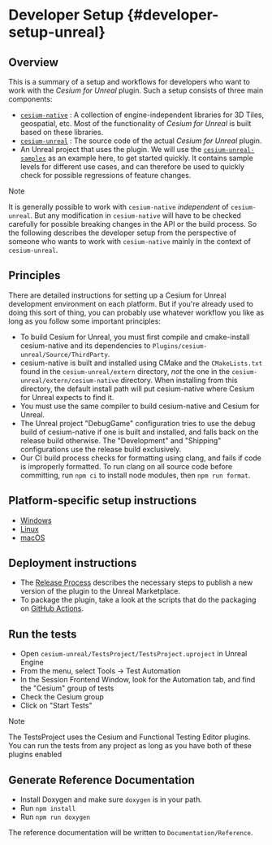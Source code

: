 # Developer Setup {#developer-setup-unreal}

## Overview

This is a summary of a setup and workflows for developers who want to work with the _Cesium for Unreal_ plugin. Such a setup consists of three main components:

- [`cesium-native`](https://github.com/CesiumGS/cesium-native) : A collection of engine-independent libraries for 3D Tiles, geospatial, etc. Most of the functionality of _Cesium for Unreal_ is built based on these libraries.
- [`cesium-unreal`](https://github.com/CesiumGS/cesium-unreal) : The source code of the actual _Cesium for Unreal_ plugin.
- An Unreal project that uses the plugin. We will use the [`cesium-unreal-samples`](https://github.com/CesiumGS/cesium-unreal-samples) as an example here, to get started quickly. It contains sample levels for different use cases, and can therefore be used to quickly check for possible regressions of feature changes.

> [!note]
> It is generally possible to work with `cesium-native` _independent_ of `cesium-unreal`. But any modification in `cesium-native` will have to be checked carefully for possible breaking changes in the API or the build process. So the following describes the developer setup from the perspective of someone who wants to work with `cesium-native` mainly in the context of `cesium-unreal`.

<!--! [TOC] -->

## Principles

There are detailed instructions for setting up a Cesium for Unreal development environment on each platform. But if you're already used to doing this sort of thing, you can probably use whatever workflow you like as long as you follow some important principles:

- To build Cesium for Unreal, you must first compile and cmake-install cesium-native and its dependencies to `Plugins/cesium-unreal/Source/ThirdParty`.
- cesium-native is built and installed using CMake and the `CMakeLists.txt` found in the `cesium-unreal/extern` directory, _not_ the one in the `cesium-unreal/extern/cesium-native` directory. When installing from this directory, the default install path will put cesium-native where Cesium for Unreal expects to find it.
- You must use the same compiler to build cesium-native and Cesium for Unreal.
- The Unreal project "DebugGame" configuration tries to use the debug build of cesium-native if one is built and installed, and falls back on the release build otherwise. The "Development" and "Shipping" configurations use the release build exclusively.
- Our CI build process checks for formatting using clang, and fails if code is improperly formatted. To run clang on all source code before committing, run `npm ci` to install node modules, then `npm run format`.

## Platform-specific setup instructions

<!--! \cond DOXYGEN_EXCLUDE !--> 
- [Windows](developer-setup-windows.md)
- [Linux](developer-setup-linux.md) 
- [macOS](developer-setup-osx.md)
<!--! \endcond -->
<!--! \li \subpage developer-setup-windows "Windows" -->
<!--! \li \subpage developer-setup-linux "Linux" -->
<!--! \li \subpage developer-setup-osx "macOS" -->

## Deployment instructions

- The [Release Process](release-process.md) describes the necessary steps to publish a new version of the plugin to the Unreal Marketplace.
- To package the plugin, take a look at the scripts that do the packaging on [GitHub Actions](https://github.com/CesiumGS/cesium-unreal/blob/main/.github/workflows/build.yml).

## Run the tests

- Open `cesium-unreal/TestsProject/TestsProject.uproject` in Unreal Engine
- From the menu, select Tools -> Test Automation
- In the Session Frontend Window, look for the Automation tab, and find the "Cesium" group of tests
- Check the Cesium group
- Click on "Start Tests"
> [!note]
> The TestsProject uses the Cesium and Functional Testing Editor plugins. You can run the tests from any project as long as you have both of these plugins enabled

## Generate Reference Documentation

- Install Doxygen and make sure `doxygen` is in your path.
- Run `npm install`
- Run `npm run doxygen`

The reference documentation will be written to `Documentation/Reference`.
